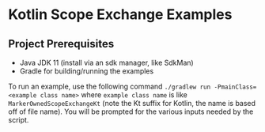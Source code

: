 # Kotlin Scope Exchange Examples

## Project Prerequisites
* Java JDK 11 (install via an sdk manager, like SdkMan)
* Gradle for building/running the examples

To run an example, use the following command `./gradlew run -PmainClass=<example class name>` where `example class name` is like `MarkerOwnedScopeExchangeKt` (note the Kt suffix for Kotlin, the name is based off of file name). You will be prompted for the various inputs needed by the script.